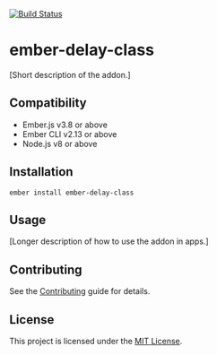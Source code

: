 [![Build Status](https://travis-ci.com/JamesS-M/ember-delay-class.svg?branch=master)](https://travis-ci.com/JamesS-M/ember-delay-class)

ember-delay-class
==============================================================================

[Short description of the addon.]


Compatibility
------------------------------------------------------------------------------

* Ember.js v3.8 or above
* Ember CLI v2.13 or above
* Node.js v8 or above


Installation
------------------------------------------------------------------------------

```
ember install ember-delay-class
```


Usage
------------------------------------------------------------------------------

[Longer description of how to use the addon in apps.]


Contributing
------------------------------------------------------------------------------

See the [Contributing](CONTRIBUTING.md) guide for details.


License
------------------------------------------------------------------------------

This project is licensed under the [MIT License](LICENSE.md).
